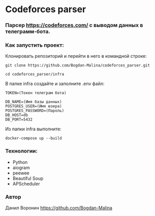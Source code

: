 # Codeforces parser
### Парсер https://codeforces.com/ с выводом данных в телеграмм-бота.

### Как запустить проект:
Клонировать репозиторий и перейти в него в командной строке:

```
git clone https://github.com/Bogdan-Malina/codeforces_parser.git
```
```
cd codeforces_parser/infra
```
В папке infra создайте и заполните .env файл:
```
TOKEN=(Токен телеграм бота)

DB_NAME=(Имя базы данных)
POSTGRES_USER=(Имя юзера)
POSTGRES_PASSWORD=(Пароль)
DB_HOST=db
DB_PORT=5432
```
Из папки infra выполните:
```
docker-compose up --build
```

### Технологии:
- Python
- aiogram
- peewee
- Beautiful Soup
- APScheduler

### Автор
Данил Воронин https://github.com/Bogdan-Malina
